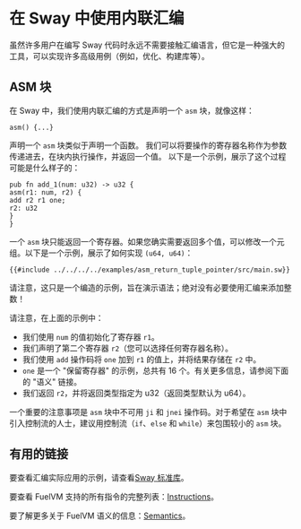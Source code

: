 # 在 Sway 中使用内联汇编

虽然许多用户在编写 Sway 代码时永远不需要接触汇编语言，但它是一种强大的工具，可以实现许多高级用例（例如，优化、构建库等）。

## ASM 块

在 Sway 中，我们使用内联汇编的方式是声明一个 `asm` 块，就像这样：

```sway
asm() {...}
```

声明一个 `asm` 块类似于声明一个函数。
我们可以将要操作的寄存器名称作为参数传递进去，在块内执行操作，并返回一个值。
以下是一个示例，展示了这个过程可能是什么样子的：

```sway
pub fn add_1(num: u32) -> u32 {
asm(r1: num, r2) {
add r2 r1 one;
r2: u32
}
}
```

一个 `asm` 块只能返回一个寄存器。如果您确实需要返回多个值，可以修改一个元组。以下是一个示例，展示了如何实现 `(u64, u64)`：

```sway
{{#include ../../../../examples/asm_return_tuple_pointer/src/main.sw}}
```

请注意，这只是一个编造的示例，旨在演示语法；绝对没有必要使用汇编来添加整数！

请注意，在上面的示例中：

- 我们使用 `num` 的值初始化了寄存器 `r1`。
- 我们声明了第二个寄存器 `r2`（您可以选择任何寄存器名称）。
- 我们使用 `add` 操作码将 `one` 加到 `r1` 的值上，并将结果存储在 `r2` 中。
- `one` 是一个 "保留寄存器" 的示例，总共有 16 个。有关更多信息，请参阅下面的 "语义" 链接。
- 我们返回 `r2`，并将返回类型指定为 u32（返回类型默认为 u64）。

一个重要的注意事项是 `asm` 块中不可用 `ji` 和 `jnei` 操作码。对于希望在 `asm` 块中引入控制流的人士，建议用控制流（`if`、`else` 和 `while`）来包围较小的 `asm` 块。

## 有用的链接

要查看汇编实际应用的示例，请查看[Sway 标准库](https://github.com/FuelLabs/sway/tree/master/sway-lib-std)。

要查看 FuelVM 支持的所有指令的完整列表：[Instructions](https://fuellabs.github.io/fuel-specs/master/vm/instruction_set)。

要了解更多关于 FuelVM 语义的信息：[Semantics](https://fuellabs.github.io/fuel-specs/master/vm#semantics)。
